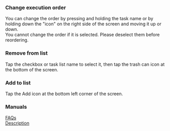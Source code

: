 ### Change execution order  
You can change the order by pressing and holding the task name or by holding down the "icon" on the right side of the screen and moving it up or down.  
You cannot change the order if it is selected. Please deselect them before reordering.  

### Remove from list  
Tap the checkbox or task list name to select it, then tap the trash can icon at the bottom of the screen.  

### Add to list  
Tap the Add icon at the bottom left corner of the screen.  

### Manuals  
[FAQs](https://sentaroh.github.io/Documents/SMBSync3/SMBSync3_FAQ_EN.htm)  
[Description](https://sentaroh.github.io/Documents/SMBSync3/SMBSync3_Desc_EN.htm)  

